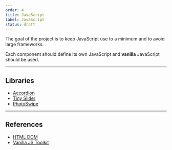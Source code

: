 ```yaml
---
order: 4
title: JavaScript
label: JavaScript
status: draft
---
```


The goal of the project is to keep JavaScript use to a minimum and to avoid large frameworks.

Each component should define its own JavaScript and **vanilla** JavaScript should be used.

---

## Libraries

* [Accordion](https://github.com/michu2k/Accordion)
* [Tiny Slider](https://github.com/ganlanyuan/tiny-slider)
* [PhotoSwipe](https://photoswipe.com)

---

## References

* [HTML DOM](https://htmldom.dev)
* [Vanilla JS Toolkit](https://vanillajstoolkit.com/reference/)
